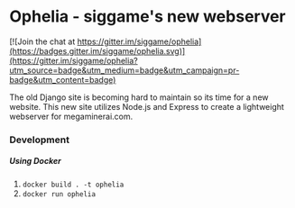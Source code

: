 # Ophelia - siggame's new webserver

[![Join the chat at https://gitter.im/siggame/ophelia](https://badges.gitter.im/siggame/ophelia.svg)](https://gitter.im/siggame/ophelia?utm_source=badge&utm_medium=badge&utm_campaign=pr-badge&utm_content=badge)

The old Django site is becoming hard to maintain so its time for a new website.
This new site utilizes Node.js and Express to create a lightweight webserver
for megaminerai.com.

### Development
##### Using Docker
1. `docker build . -t ophelia`
2. `docker run ophelia`
